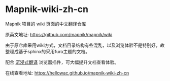 # Mapnik-wiki-zh-cn

Mapnik 项目的 wiki 页面的中文翻译仓库

原英文地址: <https://github.com/mapnik/mapnik/wiki>

由于原仓库采用wiki方式，文档目录结构有些混乱，以及浏览体验不是特别好，故整理成基于sphinx的采用furo主题的文档。

配合 [沉浸式翻译](https://immersivetranslate.com/zh-Hans/) 浏览器插件，可大幅提升文档查看体验。

在线查看地址: <https://hellowac.github.io/mapnik-wiki-zh-cn>
